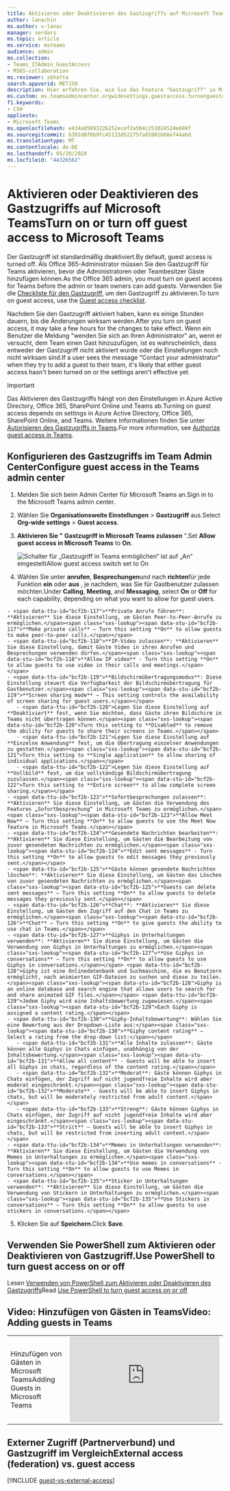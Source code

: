 ```yaml
---
title: Aktivieren oder Deaktivieren des Gastzugriffs auf Microsoft Teams
author: lanachin
ms.author: v-lanac
manager: serdars
ms.topic: article
ms.service: msteams
audience: admin
ms.collection:
- Teams_ITAdmin_GuestAccess
- M365-collaboration
ms.reviewer: sbhatta
search.appverid: MET150
description: Hier erfahren Sie, wie Sie das Feature "Gastzugriff" in Microsoft Teams als Office 365-Administrator aktivieren oder deaktivieren.
ms.custom: ms.teamsadmincenter.orgwidesettings.guestaccess.turnonguestaccessarticle
f1.keywords:
- CSH
appliesto:
- Microsoft Teams
ms.openlocfilehash: e434a85693226252ecef2a5b4c251024524e698f
ms.sourcegitcommit: b381d8f0b9fc45133d52175fa85901b66e744abd
ms.translationtype: MT
ms.contentlocale: de-DE
ms.lasthandoff: 05/20/2020
ms.locfileid: "44326562"
---
```

<a name="turn-on-or-turn-off-guest-access-to-microsoft-teams"></a><span data-ttu-id="bcf2b-103">Aktivieren oder Deaktivieren des Gastzugriffs auf Microsoft Teams</span><span class="sxs-lookup"><span data-stu-id="bcf2b-103">Turn on or turn off guest access to Microsoft Teams</span></span>
===================================================

<span data-ttu-id="bcf2b-104">Der Gastzugriff ist standardmäßig deaktiviert.</span><span class="sxs-lookup"><span data-stu-id="bcf2b-104">By default, guest access is turned off.</span></span> <span data-ttu-id="bcf2b-105">Als Office 365-Administrator müssen Sie den Gastzugriff für Teams aktivieren, bevor die Administratoren oder Teambesitzer Gäste hinzufügen können.</span><span class="sxs-lookup"><span data-stu-id="bcf2b-105">As the Office 365 admin, you must turn on guest access for Teams before the admin or team owners can add guests.</span></span> <span data-ttu-id="bcf2b-106">Verwenden Sie die [Checkliste für den Gastzugriff](guest-access-checklist.md), um den Gastzugriff zu aktivieren.</span><span class="sxs-lookup"><span data-stu-id="bcf2b-106">To turn on guest access, use the [Guest access checklist](guest-access-checklist.md).</span></span> 

<span data-ttu-id="bcf2b-107">Nachdem Sie den Gastzugriff aktiviert haben, kann es einige Stunden dauern, bis die Änderungen wirksam werden.</span><span class="sxs-lookup"><span data-stu-id="bcf2b-107">After you turn on guest access, it may take a few hours for the changes to take effect.</span></span> <span data-ttu-id="bcf2b-108">Wenn ein Benutzer die Meldung "wenden Sie sich an Ihren Administrator" an, wenn er versucht, dem Team einen Gast hinzuzufügen, ist es wahrscheinlich, dass entweder der Gastzugriff nicht aktiviert wurde oder die Einstellungen noch nicht wirksam sind.</span><span class="sxs-lookup"><span data-stu-id="bcf2b-108">If a user sees the message "Contact your administrator" when they try to add a guest to their team, it's likely that either guest access hasn't been turned on or the settings aren't effective yet.</span></span>

> [!IMPORTANT]
> <span data-ttu-id="bcf2b-109">Das Aktivieren des Gastzugriffs hängt von den Einstellungen in Azure Active Directory, Office 365, SharePoint Online und Teams ab.</span><span class="sxs-lookup"><span data-stu-id="bcf2b-109">Turning on guest access depends on settings in Azure Active Directory, Office 365, SharePoint Online, and Teams.</span></span> <span data-ttu-id="bcf2b-110">Weitere Informationen finden Sie unter [Autorisieren des Gastzugriffs in Teams](Teams-dependencies.md).</span><span class="sxs-lookup"><span data-stu-id="bcf2b-110">For more information, see [Authorize guest access in Teams](Teams-dependencies.md).</span></span>



## <a name="configure-guest-access-in-the-teams-admin-center"></a><span data-ttu-id="bcf2b-111">Konfigurieren des Gastzugriffs im Team Admin Center</span><span class="sxs-lookup"><span data-stu-id="bcf2b-111">Configure guest access in the Teams admin center</span></span>

1.    <span data-ttu-id="bcf2b-112">Melden Sie sich beim Admin Center für Microsoft Teams an.</span><span class="sxs-lookup"><span data-stu-id="bcf2b-112">Sign in to the Microsoft Teams admin center.</span></span>

2.    <span data-ttu-id="bcf2b-113">Wählen Sie **Organisationsweite Einstellungen** > **Gastzugriff** aus.</span><span class="sxs-lookup"><span data-stu-id="bcf2b-113">Select **Org-wide settings** > **Guest access**.</span></span>

3. <span data-ttu-id="bcf2b-114">**Aktivieren Sie "** **Gastzugriff in Microsoft Teams zulassen** ".</span><span class="sxs-lookup"><span data-stu-id="bcf2b-114">Set **Allow guest access in Microsoft Teams** to **On**.</span></span>

    ![<span data-ttu-id="bcf2b-115">Schalter für „Gastzugriff in Teams ermöglichen“ ist auf „An“ eingestellt</span><span class="sxs-lookup"><span data-stu-id="bcf2b-115">Allow guest access switch set to On</span></span> ](media/set-up-guests-image1.png)

4.    <span data-ttu-id="bcf2b-116">Wählen Sie unter **anrufen**, **Besprechungen**und nach **richten**für jede Funktion **ein** oder **aus** , je nachdem, was Sie für Gastbenutzer zulassen möchten.</span><span class="sxs-lookup"><span data-stu-id="bcf2b-116">Under **Calling**, **Meeting**, and **Messaging**, select **On** or **Off** for each capability, depending on what you want to allow for guest users.</span></span>

    - <span data-ttu-id="bcf2b-117">**Private Anrufe führen**: **Aktivieren** Sie diese Einstellung, um Gästen Peer-to-Peer-Anrufe zu ermöglichen.</span><span class="sxs-lookup"><span data-stu-id="bcf2b-117">**Make private calls** – Turn this setting **On** to allow guests to make peer-to-peer calls.</span></span>
    - <span data-ttu-id="bcf2b-118">**IP-Video zulassen**: **Aktivieren** Sie diese Einstellung, damit Gäste Video in ihren Anrufen und Besprechungen verwenden dürfen.</span><span class="sxs-lookup"><span data-stu-id="bcf2b-118">**Allow IP video** - Turn this setting **On** to allow guests to use video in their calls and meetings.</span></span>
    - <span data-ttu-id="bcf2b-119">**Bildschirmübertragungsmodus**: Diese Einstellung steuert die Verfügbarkeit der Bildschirmübertragung für Gastbenutzer.</span><span class="sxs-lookup"><span data-stu-id="bcf2b-119">**Screen sharing mode** – This setting controls the availability of screen sharing for guest users.</span></span> 
       - <span data-ttu-id="bcf2b-120">Legen Sie diese Einstellung auf **Deaktiviert** fest, wenn Sie möchten, dass Gäste ihren Bildschirm in Teams nicht übertragen können.</span><span class="sxs-lookup"><span data-stu-id="bcf2b-120">Turn this setting to **Disabled** to remove the ability for guests to share their screens in Teams.</span></span> 
       - <span data-ttu-id="bcf2b-121">Legen Sie diese Einstellung auf **Einzelne Anwendung** fest, um die Übertragung einzelner Anwendungen zu gestatten.</span><span class="sxs-lookup"><span data-stu-id="bcf2b-121">Turn this setting to **Single application** to allow sharing of individual applications.</span></span> 
       - <span data-ttu-id="bcf2b-122">Legen Sie diese Einstellung auf **Vollbild** fest, um die vollständige Bildschirmübertragung zuzulassen.</span><span class="sxs-lookup"><span data-stu-id="bcf2b-122">Turn this setting to **Entire screen** to allow complete screen sharing.</span></span>
    - <span data-ttu-id="bcf2b-123">**Sofortbesprechungen zulassen**: **Aktivieren** Sie diese Einstellung, um Gästen die Verwendung des Features „Sofortbesprechung“ in Microsoft Teams zu ermöglichen.</span><span class="sxs-lookup"><span data-stu-id="bcf2b-123">**Allow Meet Now** – Turn this setting **On** to allow guests to use the Meet Now feature in Microsoft Teams.</span></span>
    - <span data-ttu-id="bcf2b-124">**Gesendete Nachrichten bearbeiten**: **Aktivieren** Sie diese Einstellung, um Gästen die Bearbeitung von zuvor gesendeten Nachrichten zu ermöglichen.</span><span class="sxs-lookup"><span data-stu-id="bcf2b-124">**Edit sent messages** - Turn this setting **On** to allow guests to edit messages they previously sent.</span></span>
    - <span data-ttu-id="bcf2b-125">**Gäste können gesendete Nachrichten löschen**: **Aktivieren** Sie diese Einstellung, um Gästen das Löschen von zuvor gesendeten Nachrichten zu ermöglichen.</span><span class="sxs-lookup"><span data-stu-id="bcf2b-125">**Guests can delete sent messages** – Turn this setting **On** to allow guests to delete messages they previously sent.</span></span>
    - <span data-ttu-id="bcf2b-126">**Chat**: **Aktivieren** Sie diese Einstellung, um Gästen den Zugriff auf den Chat in Teams zu ermöglichen.</span><span class="sxs-lookup"><span data-stu-id="bcf2b-126">**Chat** – Turn this setting **On** to give guests the ability to use chat in Teams.</span></span>
    - <span data-ttu-id="bcf2b-127">**Giphys in Unterhaltungen verwenden**: **Aktivieren** Sie diese Einstellung, um Gästen die Verwendung von Giphys in Unterhaltungen zu ermöglichen.</span><span class="sxs-lookup"><span data-stu-id="bcf2b-127">**Use Giphys in conversations** – Turn this setting **On** to allow guests to use Giphys in conversations.</span></span> <span data-ttu-id="bcf2b-128">Giphy ist eine Onlinedatenbank und Suchmaschine, die es Benutzern ermöglicht, nach animierten GIF-Dateien zu suchen und diese zu teilen.</span><span class="sxs-lookup"><span data-stu-id="bcf2b-128">Giphy is an online database and search engine that allows users to search for and share animated GIF files.</span></span> <span data-ttu-id="bcf2b-129">Jedem Giphy wird eine Inhaltsbewertung zugewiesen.</span><span class="sxs-lookup"><span data-stu-id="bcf2b-129">Each Giphy is assigned a content rating.</span></span>
    - <span data-ttu-id="bcf2b-130">**Giphy-Inhaltsbewertung**: Wählen Sie eine Bewertung aus der Dropdown-Liste aus:</span><span class="sxs-lookup"><span data-stu-id="bcf2b-130">**Giphy content rating** –  Select a rating from the drop-down list:</span></span>
       - <span data-ttu-id="bcf2b-131">**Alle Inhalte zulassen**: Gäste können alle Giphys in Chats einfügen, unabhängig von der Inhaltsbewertung.</span><span class="sxs-lookup"><span data-stu-id="bcf2b-131">**Allow all content** - Guests will be able to insert all Giphys in chats, regardless of the content rating.</span></span>
       - <span data-ttu-id="bcf2b-132">**Moderat**: Gäste können Giphys in Chats einfügen, der Zugriff auf nicht jugendfreie Inhalte wird aber moderat eingeschränkt.</span><span class="sxs-lookup"><span data-stu-id="bcf2b-132">**Moderate** - Guests will be able to insert Giphys in chats, but will be moderately restricted from adult content.</span></span>
       - <span data-ttu-id="bcf2b-133">**Streng**: Gäste können Giphys in Chats einfügen, der Zugriff auf nicht jugendfreie Inhalte wird aber eingeschränkt.</span><span class="sxs-lookup"><span data-stu-id="bcf2b-133">**Strict** – Guests will be able to insert Giphys in chats, but will be restricted from inserting adult content.</span></span>
    - <span data-ttu-id="bcf2b-134">**Memes in Unterhaltungen verwenden**: **Aktivieren** Sie diese Einstellung, um Gästen die Verwendung von Memes in Unterhaltungen zu ermöglichen.</span><span class="sxs-lookup"><span data-stu-id="bcf2b-134">**Use memes in conversations** - Turn this setting **On** to allow guests to use Memes in conversations.</span></span>
    - <span data-ttu-id="bcf2b-135">**Sticker in Unterhaltungen verwenden**: **Aktivieren** Sie diese Einstellung, um Gästen die Verwendung von Stickern in Unterhaltungen zu ermöglichen.</span><span class="sxs-lookup"><span data-stu-id="bcf2b-135">**Use Stickers in conversations** – Turn this setting **On** to allow guests to use stickers in conversations.</span></span> 


5.    <span data-ttu-id="bcf2b-136">Klicken Sie auf **Speichern**.</span><span class="sxs-lookup"><span data-stu-id="bcf2b-136">Click **Save**.</span></span>

## <a name="use-powershell-to-turn-guest-access-on-or-off"></a><span data-ttu-id="bcf2b-137">Verwenden Sie PowerShell zum Aktivieren oder Deaktivieren von Gastzugriff.</span><span class="sxs-lookup"><span data-stu-id="bcf2b-137">Use PowerShell to turn guest access on or off</span></span>
<span data-ttu-id="bcf2b-138">Lesen [Verwenden von PowerShell zum Aktivieren oder Deaktivieren des Gastzugriffs](guest-access-PowerShell.md#use-powershell-to-turn-guest-access-on-or-off)</span><span class="sxs-lookup"><span data-stu-id="bcf2b-138">Read [Use PowerShell to turn guest access on or off](guest-access-PowerShell.md#use-powershell-to-turn-guest-access-on-or-off)</span></span>


## <a name="video-adding-guests-in-teams"></a><span data-ttu-id="bcf2b-139">Video: Hinzufügen von Gästen in Teams</span><span class="sxs-lookup"><span data-stu-id="bcf2b-139">Video: Adding guests in Teams</span></span>

|  |  |
|---------|---------|
| <span data-ttu-id="bcf2b-140">Hinzufügen von Gästen in Microsoft Teams</span><span class="sxs-lookup"><span data-stu-id="bcf2b-140">Adding Guests in Microsoft Teams</span></span>   | <iframe width="350" height="200" src="https://www.youtube.com/embed/1daMBDyBLZc" frameborder="0" allowfullscreen></iframe>   | 


## <a name="external-access-federation-vs-guest-access"></a><span data-ttu-id="bcf2b-141">Externer Zugriff (Partnerverbund) und Gastzugriff im Vergleich</span><span class="sxs-lookup"><span data-stu-id="bcf2b-141">External access (federation) vs. guest access</span></span>

[!INCLUDE [guest-vs-external-access](includes/guest-vs-external-access.md)]